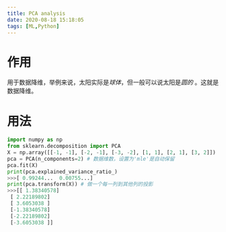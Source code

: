 ```yaml
---
title: PCA analysis
date: 2020-08-18 15:18:05
tags: [ML,Python]
---
```


#  作用

用于数据降维，举例来说，太阳实际是*球体*，但一般可以说太阳是*圆的* 。这就是数据降维。



# 用法

```Python
import numpy as np
from sklearn.decomposition import PCA
X = np.array([[-1, -1], [-2, -1], [-3, -2], [1, 1], [2, 1], [3, 2]])
pca = PCA(n_components=2) # 数据维数，设置为'mle'是自动保留
pca.fit(X)
print(pca.explained_variance_ratio_)
>>>[ 0.99244...  0.00755...]
print(pca.transform(X)) # 做一个每一列到其他列的投影
>>>[[ 1.38340578]
 [ 2.22189802]
 [ 3.6053038 ]
 [-1.38340578]
 [-2.22189802]
 [-3.6053038 ]]
```


